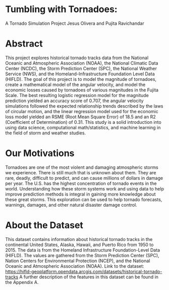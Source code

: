 # Tumbling with Tornadoes:
A Tornado Simulation Project
Jesus Olivera and Pujita Ravichandar


# Abstract
This project explores historical tornado tracks data from the National Oceanic and Atmospheric Association 
(NOAA), the National Climatic Data Center (NCDC), the Storm Prediction Center (SPC), the National Weather Service 
(NWS), and the Homeland-Infrastructure Foundation Level Data (HIFLD). The goal of this project is to model the magnitude 
of tornadoes, create a mathematical model of the angular velocity, and model the economic losses caused by tornadoes of 
various magnitudes in the Fujita Scale. The best resulting logistic regression model for the magnitude prediction yielded an 
accuracy score of 0.707, the angular velocity simulations followed the expected relationship trends described by the laws of 
circular motion, and the linear regression model used for the economic loss model yielded an RSME (Root Mean Square 
Error) of 18.5 and an R2 (Coefficient of Determination) of 0.31. This study is a solid introduction into using data science, 
computational math/statistics, and machine learning in the field of storm and weather studies.

# Our Motivations
Tornadoes are one of the most violent and damaging atmospheric storms we experience. There is still 
much that is unknown about them. They are rare, deadly, difficult to predict, and can cause millions of dollars in 
damage per year. The U.S. has the highest concentration of tornado events in the world. Understanding how these 
storm systems work and using data to help improve prediction methods is integral in gaining more knowledge 
about these great storms. This exploration can be used to help tornado forecasts, warnings, damages, and other 
natural disaster damage control.

# About the Dataset
This dataset contains information about historical tornado tracks in the continental United States, Alaska, 
Hawaii, and Puerto Rico from 1950 to 2015. The data is from the Homeland Infrastructure Foundation-Level Data 
(HIFLD). The values are gathered from the Storm Prediction Center (SPC), Nation Centers for Environmental 
Protection (NCEP), and the National Oceanic and Atmospheric Association (NOAA). Link to the dataset: 
https://hifld-geoplatform.opendata.arcgis.com/datasets/historical-tornado-tracks
A further description of the features in this dataset can be found in the Appendix A.
